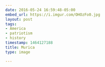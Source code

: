 ```yaml
---
date: 2016-05-24 16:59:48-05:00
embed_url: https://i.imgur.com/OHOzFo0.jpg
layout: post
tags:
- America
- patriotism
- history
timestamp: 1464127188
title: Murica
type: image

---
```

